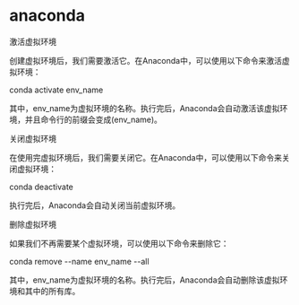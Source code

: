 # anaconda

激活虚拟环境

创建虚拟环境后，我们需要激活它。在Anaconda中，可以使用以下命令来激活虚拟环境：

conda activate env_name

其中，env_name为虚拟环境的名称。执行完后，Anaconda会自动激活该虚拟环境，并且命令行的前缀会变成(env_name)。

关闭虚拟环境

在使用完虚拟环境后，我们需要关闭它。在Anaconda中，可以使用以下命令来关闭虚拟环境：

conda deactivate

执行完后，Anaconda会自动关闭当前虚拟环境。

删除虚拟环境

如果我们不再需要某个虚拟环境，可以使用以下命令来删除它：

conda remove --name env_name --all

其中，env_name为虚拟环境的名称。执行完后，Anaconda会自动删除该虚拟环境和其中的所有库。


